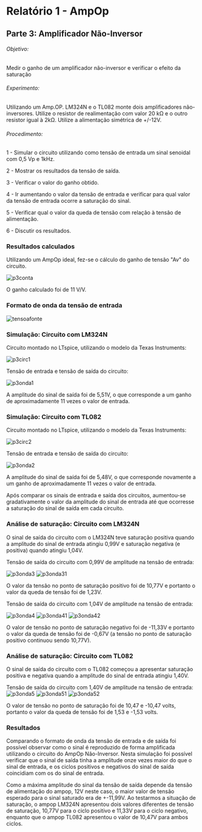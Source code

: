 # Relatório 1 - AmpOp

## Parte 3: Amplificador Não-Inversor

###### Objetivo:

Medir o ganho de um amplificador não-inversor e verificar o efeito da saturação

###### Experimento:

Utilizando um Amp.OP. LM324N e o TL082 monte dois amplificadores não-inversores.
Utilize o resistor de realimentação com valor 20 kΩ e o outro resistor igual à 2kΩ.
Utilize a alimentação simétrica de +/-12V.

###### Procedimento:

1 - Simular o circuito utilizando como tensão de entrada um sinal senoidal com 0,5 Vp e 1kHz.

2 - Mostrar os resultados da tensão de saída.

3 - Verificar o valor do ganho obtido.

4 - Ir aumentando o valor da tensão de entrada e verificar para qual valor da tensão de entrada ocorre a saturação do sinal.

5 - Verificar qual o valor da queda de tensão com relação à tensão de alimentação.

6 - Discutir os resultados.

### Resultados calculados
Utilizando um AmpOp ideal, fez-se o cálculo do ganho de tensão "Av" do circuito.

![p3conta](/resources/images/relat1/p3conta.jpg)

O ganho calculado foi de 11 V/V.

### Formato de onda da tensão de entrada
![tensoafonte](/resources/images/relat1/p2fonte.jpg)

### Simulação: Circuito com LM324N
Circuito montado no LTspice, utilizando o modelo da Texas Instruments:

![p3circ1](/resources/images/relat1/p3circ1.jpg)

Tensão de entrada e tensão de saída do circuito:

![p3onda1](/resources/images/relat1/p3onda1.jpg)

A amplitude do sinal de saída foi de 5,51V, o que corresponde a um ganho de aproximadamente 11 vezes o valor de entrada.

### Simulação: Circuito com TL082
Circuito montado no LTspice, utilizando o modelo da Texas Instruments:

![p3circ2](/resources/images/relat1/p3circ2.jpg)

Tensão de entrada e tensão de saída do circuito:

![p3onda2](/resources/images/relat1/p3onda2.jpg)

A amplitude do sinal de saída foi de 5,48V, o que corresponde novamente a um ganho de aproximadamente 11 vezes o valor de entrada.

Após comparar os sinais de entrada e saída dos circuitos, aumentou-se gradativamente o valor da amplitude do sinal de entrada até que ocorresse a saturação do sinal de saída em cada circuito.

### Análise de saturação: Circuito com LM324N
O sinal de saída do circuito com o LM324N teve saturação positiva quando a amplitude do sinal de entrada atingiu 0,99V e saturação negativa (e positiva) quando atingiu 1,04V.

Tensão de saída do circuito com 0,99V de amplitude na tensão de entrada:

![p3onda3](/resources/images/relat1/p3onda3.jpg)
![p3onda31](/resources/images/relat1/p3onda31.jpg)

O valor da tensão no ponto de saturação positivo foi de 10,77V e portanto o valor da queda de tensão foi de 1,23V.


Tensão de saída do circuito com 1,04V de amplitude na tensão de entrada:

![p3onda4](/resources/images/relat1/p3onda4.jpg)
![p3onda41](/resources/images/relat1/p3onda41.jpg)
![p3onda42](/resources/images/relat1/p3onda42.jpg)

O valor de tensão no ponto de saturação negativo foi de -11,33V e portanto o valor da queda de tensão foi de -0,67V (a tensão no ponto de saturação positivo continuou sendo 10,77V).

### Análise de saturação: Circuito com TL082
O sinal de saída do circuito com o TL082 começou a apresentar saturação positiva e negativa quando a amplitude do sinal de entrada atingiu 1,40V.

Tensão de saída do circuito com 1,40V de amplitude na tensão de entrada:
![p3onda5](/resources/images/relat1/p3onda5.jpg)
![p3onda51](/resources/images/relat1/p3onda51.jpg)
![p3onda52](/resources/images/relat1/p3onda52.jpg)

O valor de tensão no ponto de saturação foi de 10,47 e -10,47 volts, portanto o valor da queda de tensão foi de 1,53 e -1,53 volts.

### Resultados
Comparando o formato de onda da tensão de entrada e de saída foi possível observar como o sinal é reproduzido de forma amplificada utilizando o circuito do AmpOp Não-Inversor. Nesta simulação foi possível verificar que o sinal de saída tinha a amplitude onze vezes maior do que o sinal de entrada, e os ciclos positivos e negativos do sinal de saída coincidiam com os do sinal de entrada.

Como a máxima amplitude do sinal da tensão de saída depende da tensão de alimentação do ampop, 12V neste caso, o maior valor de tensão esperado para o sinal saturado era de +-11,99V. Ao testarmos a situação de saturação, o ampop LM324N apresentou dois valores diferentes de tensão de saturação, 10,77V para o ciclo positivo e 11,33V para o ciclo negativo, enquanto que o ampop TL082 apresentou o valor de 10,47V para ambos ciclos.
